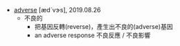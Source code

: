 - [adverse](https://tw.dictionary.search.yahoo.com/search?p=adverse) [ædˋvɝs], 2019.08.26
  - 不良的
    - 把基因反轉(reverse)，產生出不良的(adverse)基因
    - an adverse response 不良反應 / 不良影響
